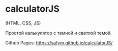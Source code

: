 # calculatorJS

(HTML, CSS, JS)

Простой калькулятор с темной и светлой темой.

Github Pages: https://safym.github.io/calculatorJS/
